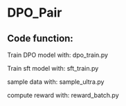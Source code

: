 # DPO_Pair
## Code function:
Train DPO model with: dpo_train.py  

Train sft model with: sft_train.py  

sample data with: sample_ultra.py  

compute reward with: reward_batch.py
